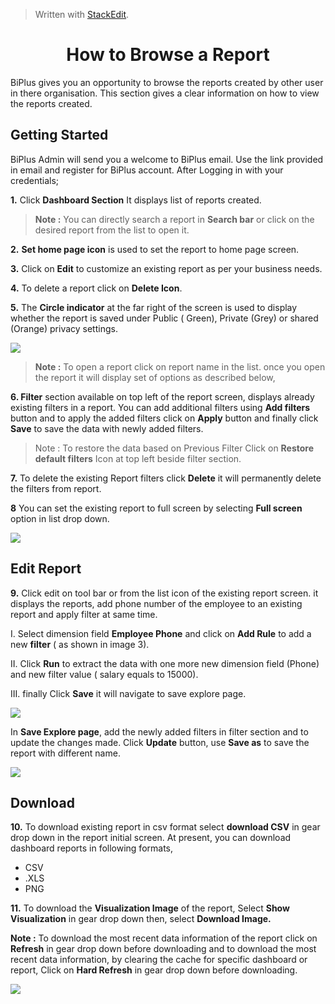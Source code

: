 
> Written with [StackEdit](https://stackedit.io/).

<center><h1>How to Browse a Report</h1></center>

BiPlus gives you an opportunity to browse the reports created by other user in there organisation. This section gives a clear information on how to view the reports created.

## Getting Started

BiPlus Admin will send you a welcome to BiPlus email. Use the link provided in email and register for BiPlus account. After Logging in with your credentials;

**1.** Click  **Dashboard Section** It displays list of  reports created. 

> **Note :** You can directly search a report in **Search bar** or click on the desired report from the list to open it.

**2.** **Set home page icon** is used to set the report to home page screen.

**3.**  Click on  **Edit** to customize an existing report as per your business needs.

**4.** To delete a report click on **Delete Icon**.

**5.**  The **Circle indicator** at the far right of the screen is used to display whether the report is saved under Public ( Green), Private (Grey) or shared (Orange) privacy settings.

![
](https://raw.githubusercontent.com/sv18042016/fp1/b0099f7179ee34c8f8492190d526ece2479b23b6/images/browse_rep1.png)

> **Note :** To open a  report click on report name in the list. once you open the report it will display set of options as described below,

**6. Filter** section available on top left of the report screen, displays already existing filters in a report. You can add additional filters using **Add filters** button and to apply the added filters click on **Apply** button and finally click **Save** to save the data with newly added filters.

> Note : To restore the data based on Previous Filter Click on  **Restore default filters** Icon at top left beside filter section.

**7.** To delete the existing Report filters click **Delete** it will permanently delete the filters from report.

**8** You can set the existing report to full screen by selecting **Full screen** option in list drop down.

![
](https://raw.githubusercontent.com/sv18042016/fp1/b0099f7179ee34c8f8492190d526ece2479b23b6/images/browse_rep2.png)

## Edit Report

 **9.** Click edit on tool bar or from the list icon of the existing report screen. it displays the reports,  add phone number of the employee to an existing report and apply filter at same time.
 
I. Select dimension field **Employee Phone** and click on **Add Rule** to add a new **filter** ( as shown in image 3). 

II. Click **Run** to extract the data with one more new dimension field (Phone) and new filter value ( salary equals to 15000). 

III. finally Click **Save** it will navigate to save explore page.

![
](https://raw.githubusercontent.com/sv18042016/fp1/b0099f7179ee34c8f8492190d526ece2479b23b6/images/browse_rep3.png)

In **Save Explore page**, add the newly added filters in filter section and to update the changes made.
Click **Update** button, use **Save as** to save the report with different name.

![
](https://raw.githubusercontent.com/sv18042016/fp1/b0099f7179ee34c8f8492190d526ece2479b23b6/images/browse_rep4.png)

## Download

**10.** To download existing report in csv format select **download CSV** in gear drop down in the report initial screen.
 At present, you can download dashboard reports in following formats,
 - CSV
 - .XLS
-  PNG

**11.**  To download the **Visualization Image** of the report,  Select **Show Visualization** in gear drop down then, select  **Download Image.**

**Note :** To download the most recent data information of the report click on **Refresh** in gear drop down before downloading and to download the most recent data information, by clearing the cache for specific dashboard or report, Click on **Hard Refresh** in gear drop down before downloading. 

![
](https://raw.githubusercontent.com/sv18042016/fp1/b0099f7179ee34c8f8492190d526ece2479b23b6/images/browse_rep5.png)









<!--stackedit_data:
eyJoaXN0b3J5IjpbNTkxNDI0OTI2LC0xMjgzODM3MzI2LDIyOD
IxMDAzNCwxMDY1MTEwNzgzLDI4NjQ2NjMzOCwzNTA5MDQyMTgs
ODgxNDkzOTksLTczMjE2NjA2MywtMTAwNDE2NTAzNSwtNjU3Nz
E3NjQ5LC0xMzI2MTQ2Nzk1LC0xODk5MTc4Mjk4LC0xODE3NzUw
NDMwLC00MTk0NzI0NywtMTU1Mjc4Mjc2NywxNjgxNzM1ODc4LC
0xNjE4MDk3NzMwLC0yMDMyMDExNjE5LC0xMjMyNDI1MjczLDE3
MDUzMDQxOTBdfQ==
-->